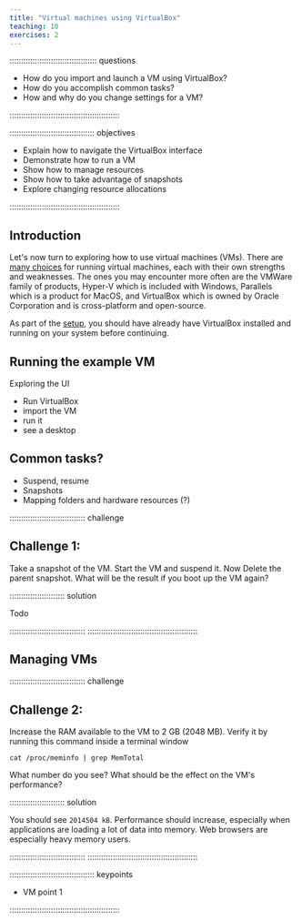 ```yaml
---
title: "Virtual machines using VirtualBox"
teaching: 10
exercises: 2
---
```


:::::::::::::::::::::::::::::::::::::: questions 

- How do you import and launch a VM using VirtualBox?
- How do you accomplish common tasks?
- How and why do you change settings for a VM?

::::::::::::::::::::::::::::::::::::::::::::::::

::::::::::::::::::::::::::::::::::::: objectives

- Explain how to navigate the VirtualBox interface
- Demonstrate how to run a VM
- Show how to manage resources
- Show how to take advantage of snapshots
- Explore changing resource allocations

::::::::::::::::::::::::::::::::::::::::::::::::

## Introduction

Let's now turn to exploring how to use virtual machines (VMs). There are [many choices](https://en.wikipedia.org/wiki/Comparison_of_platform_virtualization_software) for running virtual machines, each with their own strengths and weaknesses. The ones you may encounter more often are the VMWare family of products, Hyper-V which is included with Windows, Parallels which is a product for MacOS, and VirtualBox which is owned by Oracle Corporation and is cross-platform and open-source.

As part of the [setup](index.html), you should have already have VirtualBox installed and running on your system before continuing.

## Running the example VM

Exploring the UI
- Run VirtualBox
- import the VM
- run it
- see a desktop

## Common tasks?
- Suspend, resume
- Snapshots
- Mapping folders and hardware resources (?)

::::::::::::::::::::::::::::::::: challenge
## Challenge 1: 

Take a snapshot of the VM. Start the VM and suspend it. Now Delete the parent snapshot. What will be the result if you boot up the VM again?


:::::::::::::::::::::::: solution 

Todo

:::::::::::::::::::::::::::::::::
::::::::::::::::::::::::::::::::::::::::::::::::


## Managing VMs

::::::::::::::::::::::::::::::::: challenge
## Challenge 2: 

Increase the RAM available to the VM to 2 GB (2048 MB). Verify it by running this command inside a terminal window
```
cat /proc/meminfo | grep MemTotal
```
What number do you see? What should be the effect on the VM's performance?


:::::::::::::::::::::::: solution 

You should see `2014504 kB`. Performance should increase, especially when applications are loading a lot of data into memory. Web browsers are especially heavy memory users.

:::::::::::::::::::::::::::::::::
::::::::::::::::::::::::::::::::::::::::::::::::

::::::::::::::::::::::::::::::::::::: keypoints 

- VM point 1

::::::::::::::::::::::::::::::::::::::::::::::::


